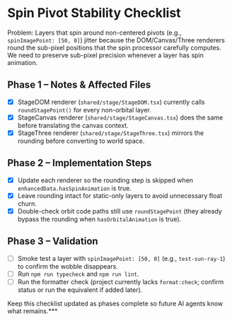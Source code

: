 # Spin Pivot Stability Checklist

Problem: Layers that spin around non-centered pivots (e.g., `spinImagePoint: [50, 0]`) jitter because the DOM/Canvas/Three renderers round the sub-pixel positions that the spin processor carefully computes. We need to preserve sub-pixel precision whenever a layer has spin animation.

## Phase 1 – Notes & Affected Files

- [x] StageDOM renderer (`shared/stage/StageDOM.tsx`) currently calls `roundStagePoint()` for every non-orbital layer.
- [x] StageCanvas renderer (`shared/stage/StageCanvas.tsx`) does the same before translating the canvas context.
- [x] StageThree renderer (`shared/stage/StageThree.tsx`) mirrors the rounding before converting to world space.

## Phase 2 – Implementation Steps

- [x] Update each renderer so the rounding step is skipped when `enhancedData.hasSpinAnimation` is true.
- [x] Leave rounding intact for static-only layers to avoid unnecessary float churn.
- [x] Double-check orbit code paths still use `roundStagePoint` (they already bypass the rounding when `hasOrbitalAnimation` is true).

## Phase 3 – Validation

- [ ] Smoke test a layer with `spinImagePoint: [50, 0]` (e.g., `test-sun-ray-1`) to confirm the wobble disappears.
- [ ] Run `npm run typecheck` and `npm run lint`.
- [ ] Run the formatter check (project currently lacks `format:check`; confirm status or run the equivalent if added later).

Keep this checklist updated as phases complete so future AI agents know what remains.\*\*\*

